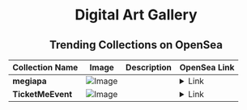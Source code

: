 <div align="center">

# Digital Art Gallery

## Trending Collections on OpenSea

| Collection Name                       | Image                                                                                     | Description                       | OpenSea Link                                                                                          |
|---------------------------------------|-------------------------------------------------------------------------------------------|-----------------------------------|--------------------------------------------------------------------------------------------------------|
| **megiapa** | ![Image](https://i.seadn.io/s/raw/files/9d3c28517909341f7882b7595ff87dc5.jpg?w=500&auto=format?w=200&auto=format) |  | <details><summary>Link</summary>[megiapa](https://opensea.io/collection/megiapa)</details> |
| **TicketMeEvent** | ![Image](https://i.seadn.io/s/raw/files/9e8d40b54e38c6e434762a21fa9cc828.png?w=500&auto=format?w=200&auto=format) |  | <details><summary>Link</summary>[TicketMeEvent](https://opensea.io/collection/ticketmeevent-1825)</details> |

</div>